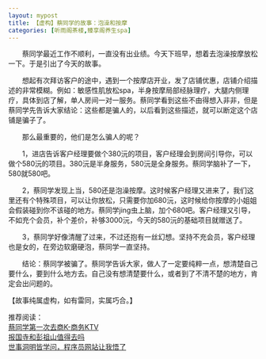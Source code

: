 ```yaml
---
layout: mypost
title: 【虚构】蔡同学的故事：泡澡和按摩
categories: [听雨阁茶楼,臻享阁养生spa]
---
```


&emsp;&emsp;蔡同学最近工作不顺利，一直没有出业绩。今天下班早，想着去泡澡按摩放松一下。于是引出了今天的故事。

&emsp;&emsp;想起有次拜访客户的途中，遇到一个按摩店开业，发了店铺优惠，店铺介绍描述的非常模糊。例如：敏感性肌放松spa，半身按摩局部经脉理疗，大腿内侧理疗，具体到店了解，单人房间一对一服务。蔡同学看到这些不由得想入非非，但是蔡同学先告诉大家结论：这些都是骗人的，以后看到这些描述，就可以断定这个店铺是骗子了。

&emsp;&emsp;那么最重要的，他们是怎么骗人的呢？

&emsp;&emsp;1，进店告诉客户经理要做个380沅的项目，客户经理会到房间引导你，可以做个580沅的项目。380沅是半身服务，580沅是全身服务。蔡同学脑补了一下，580就580吧。

&emsp;&emsp;2，蔡同学发现上当，580还是泡澡按摩。这时候客户经理又进来了，我们这里还有个特殊项目，可以让你放松，只需要你加680沅，这时候给你按摩的小姐姐会假装碰到你不该碰的地方。蔡同学jing虫上脑，加个680吧。客户经理又引导，不如充个会员，补个差价，补够3000沅，今天的580沅的基础项目就赠送了。

&emsp;&emsp;3，蔡同学好像清醒了过来，不过还抱有一丝幻想。坚持不充会员，客户经理也是女的，在旁边软磨硬泡，蔡同学一直坚持。

&emsp;&emsp;结论：蔡同学被骗了。蔡同学告诉大家，做人了一定要纯粹一点，想清楚自己要什么，要到什么地方去。自己没有想清楚要什么，或者到了不清不楚的地方，肯定会出问题的。

【故事纯属虚构，如有雷同，实属巧合。】

推荐阅读：
<br>[蔡同学第一次去商K-商务KTV](http://www.zahui.top/posts/2022/05/16/%E8%94%A1%E5%90%8C%E5%AD%A6%E7%AC%AC%E4%B8%80%E6%AC%A1%E5%8E%BB%E5%95%86K-%E5%95%86%E5%8A%A1KTV.html)
<br>[报国寺和彭祖山值得去吗](http://www.zahui.top/posts/2022/01/23/%E6%8A%A5%E5%9B%BD%E5%AF%BA%E5%92%8C%E5%BD%AD%E7%A5%96%E5%B1%B1.html)
<br>[世事洞明皆学问，程序员网站让我悟了](http://www.zahui.top/posts/2022/01/04/%E4%B8%96%E4%BA%8B%E6%B4%9E%E6%98%8E%E7%9A%86%E5%AD%A6%E9%97%AE-%E7%A8%8B%E5%BA%8F%E5%91%98%E7%BD%91%E7%AB%99%E8%AE%A9%E6%88%91%E6%82%9F%E4%BA%86.html)